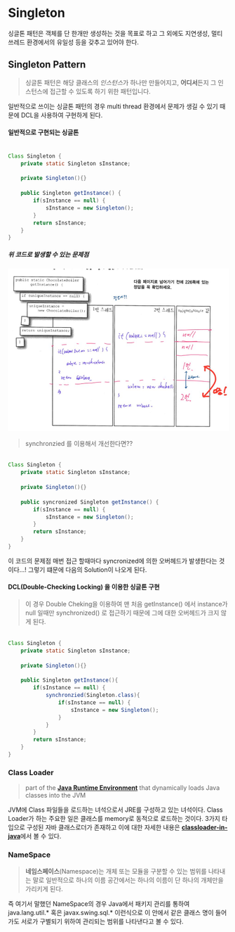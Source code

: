 # Singleton



싱글톤 패턴은 객체를 단 한개만 생성하는 것을 목표로 하고 그 외에도 지연생성, 멀티 쓰레드 환경에서의 유일성 등을 갖추고 있어야 한다.



## Singleton Pattern

> 싱글톤 패턴은 해당 클래스의 *인스턴스*가 하나만 만들어지고, **어디서**든지 그 인스턴스에 접근할 수 있도록 하기 위한 패턴입니다.  

일반적으로 쓰이는 싱글톤 패턴의 경우 multi thread 환경에서 문제가 생길 수 있기 때문에 DCL을 사용하여 구현하게 된다.



#### 일반적으로 구현되는 싱글톤 

```java

Class Singleton {
	private static Singleton sInstance; 
	
	private Singleton(){}
	
	public Singleton getInstance() {
		if(sInstance == null) {
			sInstance = new Singleton();
		}
		return sInstance;
	}
}

```



##### 위 코드로 발생할 수 있는 문제점 

![singleton_in_multi_threads](Singleton_problem_in_multi_threads.jpg)

> synchronzied 를 이용해서 개선한다면??

```java

Class Singleton {
	private static Singleton sInstance; 
	
	private Singleton(){}
	
	public syncronized Singleton getInstance() {
		if(sInstance == null) {
			sInstance = new Singleton();
		}
		return sInstance;
	}
}
```

 이 코드의 문제점 매번 접근 할때마다 syncronized에 의한 오버헤드가 발생한다는 것이다...! 그렇기 떄문에 다음의 Solution이 나오게 된다.



#### DCL(Double-Checking Locking) 을 이용한 싱글톤 구현

> 이 경우 Double Cheking을 이용하여 맨 처음 getInstance() 에서 instance가 null 일때만 synchronized() 로 접근하기 때문에 그에 대한 오버헤드가 크지 않게 된다. 

```java

Class Singleton {
	private static Singleton sInstance;

	private Singleton(){}

	public Singleton getInstance(){
		if(sInstance == null) {
			synchronzied(Singleton.class){
				if(sInstance == null) {
					sInstance = new Singleton();
				}
			}	
		}
		return sInstance;
	}
}
```



### Class Loader

> part of the [**Java Runtime Environment**](https://www.geeksforgeeks.org/differences-jdk-jre-jvm/) that dynamically loads Java classes into the JVM

JVM에 Class 파일들을 로드하는 녀석으로서 JRE를 구성하고 있는 녀석이다. Class Loader가 하는 주요한 일은 클래스를 memory로 동적으로 로드하는 것이다.  3가지 타입으로 구성된 자바 클래스로더가 존재하고 이에 대한 자세한 내용은 [**classloader-in-java**](https://www.geeksforgeeks.org/classloader-in-java/)에서 볼 수 있다. 



### NameSpace

> **네임스페이스**(Namespace)는 개체 또는 모듈을 구분할 수 있는 범위를 나타내는 말로 일반적으로 하나의 이름 공간에서는 하나의 이름이 단 하나의 개체만을 가리키게 된다.

즉 여기서 말했던 NameSpace의 경우 Java에서 패키지 관리를 통하여 java.lang.util.* 혹은 javax.swing.sql.* 이런식으로 이 안에서 같은 클래스 명이 들어가도 서로가 구별되기 위하여 관리되는 범위를 나타낸다고 볼 수 있다.